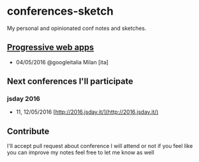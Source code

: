 # conferences-sketch

My personal and opinionated conf notes and sketches.

## [Progressive web apps](./progressive-web-app/)
 - 04/05/2016 @googleitalia Milan [ita]

## Next conferences I'll participate
### jsday 2016
 - 11, 12/05/2016 [http://2016.jsday.it/](http://2016.jsday.it/)

## Contribute
I'll accept pull request about conference I will attend or not if you feel like you can improve my notes feel free to let me know as well
